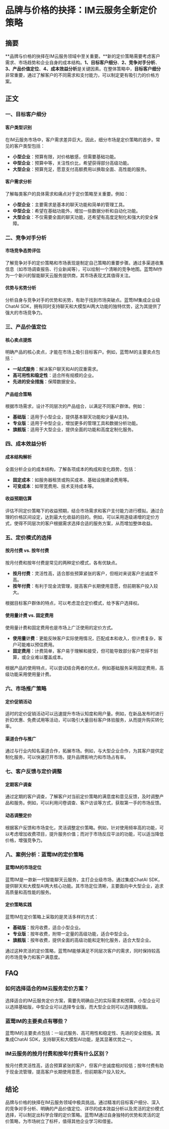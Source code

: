 # 品牌与价格的抉择：IM云服务全新定价策略

## 摘要
**品牌与价格的抉择在IM云服务领域中至关重要。**新的定价策略需要考虑客户需求、市场趋势和企业自身的成本结构。**1、目标客户细分**、**2、竞争对手分析**、**3、产品价值定位**、**4、成本效益分析**是关键因素。在整体策略中，**目标客户细分**非常重要，通过了解客户的不同需求和支付能力，可以制定更有吸引力的价格方案。

## 正文

### 一、目标客户细分

#### 客户类型识别

在IM云服务市场中，客户需求差异巨大。因此，细分市场是定价策略的首步。常见的客户类型包括：

- **小型企业**：预算有限，对价格敏感，但需要基础功能。
- **中型企业**：预算中等，关注性价比，希望获得部分高级功能。
- **大型企业**：预算充足，愿意支付高额费用以换取全面、高性能的服务。

#### 客户需求分析

了解每类客户的具体需求和痛点对于定价策略至关重要。例如：

- **小型企业**：主要需求是基本的聊天功能和简单的管理工具。
- **中型企业**：希望在基础功能外，增加一些数据分析和自动化功能。
- **大型企业**：不仅需要全面的聊天功能，还希望有高度定制化和强大的安全保障。

### 二、竞争对手分析

#### 市场竞争态势评估

了解竞争对手的定价策略和市场表现是制定自己策略的重要步骤。通过多渠道收集信息（如市场调查报告、行业新闻等），可以绘制一个清晰的竞争地图。蓝莺IM作为一个新兴的智能聊天云服务提供商，其市场表现尤其值得关注。

#### 优势与劣势分析

分析自身与竞争对手的优势和劣势，有助于找到市场突破点。蓝莺IM集成企业级ChatAI SDK，拥有同时支持聊天和大模型AI两大功能的独特优势，这为其提供了强大的市场竞争力。

### 三、产品价值定位

#### 核心卖点提炼

明确产品的核心卖点，才能在市场上吸引目标客户。例如，蓝莺IM的主要卖点包括：

- **一站式服务**：解决客户聊天和AI的双重需求。
- **高可用性和稳定性**：适合所有规模的企业。
- **先进的安全措施**：保障数据安全。

#### 产品组合策略

根据市场需求，设计不同层次的产品组合，以满足不同客户群体。例如：

- **基础版**：适用于小型企业，提供基本聊天功能和少量AI支持。
- **专业版**：适用于中型企业，增加更多的管理工具和数据分析功能。
- **旗舰版**：适用于大型企业，提供全面的功能和高度定制化服务。

### 四、成本效益分析

#### 成本结构解析

全面分析企业的成本结构，了解各项成本的构成和变化趋势，包括：

- **固定成本**：如服务器租赁或购买成本、基础设施建设费用等。
- **可变成本**：如带宽费用、技术支持成本等。

#### 收益预期估算

评估不同定价策略下的收益预期，结合市场需求和客户支付能力进行模拟。通过合理的价格区间设定，达到最大化收益的目的。例如，可以采用逐级递增的定价方式，使得不同层次的客户根据需求选择合适的服务方案，从而增加整体收益。

### 五、定价模式的选择

#### 按月付费 vs. 按年付费

按月付费和按年付费是常见的两种定价模式，各有优缺点。

- **按月付费**：灵活性高，适合那些预算紧张的客户，但相对来说客户忠诚度不高。
- **按年付费**：有利于现金流管理，提高客户长期使用意愿，但前期客户投入较大。

根据目标客户群体的特点，可以考虑混合定价模式，给予客户选择权。

#### 使用量计费 vs. 固定费用

使用量计费和固定费用也是市场上广泛使用的定价方式。

- **使用量计费**：更能反映客户实际使用情况，匹配成本和收入，但计费复杂，客户可能难以预估费用。
- **固定费用**：计费简单，客户易于理解和接受，但可能导致部分客户觉得不划算，或企业难以覆盖成本。

根据产品的使用特点，可以尝试结合两者的优点，例如基础服务采用固定费用，高级功能采用使用量计费。

### 六、市场推广策略

#### 定价促销活动

适时的定价促销活动可以迅速提升市场认知度和用户量。例如，在新品发布时进行折扣优惠、免费试用等活动，可以吸引大量目标客户体验服务，从而提升购买转化率。

#### 渠道合作与推广

通过与行业内知名渠道合作，拓展市场。例如，与大型企业合作，为其客户提供定制化服务，可以快速打开市场，提升品牌影响力和市场占有率。

### 七、客户反馈与定价调整

#### 定期客户调查

通过定期的客户调查，了解客户对当前定价策略的满意度和意见反馈，及时调整产品和服务。例如，可以利用问卷调查、客户访谈等方式，获取第一手的市场反馈。

#### 动态调整定价

根据客户反馈和市场变化，灵活调整定价策略。例如，针对使用频率高的功能，可以考虑增加收费项目，提升服务价值；而对于市场反应平淡的功能，可以适当降低价格，增强竞争力。

### 八、案例分析：蓝莺IM的定价策略

#### 蓝莺IM的市场定位

蓝莺IM是一款新一代智能聊天云服务，主打企业级市场，通过集成ChatAI SDK，提供聊天和大模型AI两大核心功能。其市场定位清晰，主要面向中大型企业，追求高质量和高性能的服务。

#### 定价策略实践

蓝莺IM在定价策略上采取的是灵活多样的方式：

- **基础版**：按月收费，适合小型企业。
- **专业版**：按年收费，附带一定量的高级功能，适合中型企业。
- **旗舰版**：按年收费，提供全面的高级功能和定制化服务，适合大型企业。

通过这种灵活的定价策略，蓝莺IM能够满足不同层次客户的需求，同时保持较高的市场竞争力和客户满意度。

## FAQ

### **如何选择适合的IM云服务定价方案？**

选择适合的IM云服务定价方案，需要先明确自己的实际需求和预算。小型企业可以选择基础版，中型企业可以选择专业版，而大型企业则可以选择旗舰版。

### **蓝莺IM的主要卖点有哪些？**

蓝莺IM的主要卖点包括：一站式服务、高可用性和稳定性、先进的安全措施。其集成ChatAI SDK，支持聊天和大模型AI功能，是其显著优势之一。

### **IM云服务的按月付费和按年付费有什么区别？**

按月付费灵活性高，适合预算紧张的客户，但客户忠诚度相对较低；按年付费有助于现金流管理，提高客户长期使用意愿，但前期客户投入较大。

## 结论

品牌与价格的抉择在IM云服务领域中极具挑战。通过精准的目标客户细分、深入的竞争对手分析、明确的产品价值定位、详尽的成本效益分析以及灵活的定价模式选择，可以制定出科学合理的定价策略。蓝莺IM通过自身独特的优势和灵活的定价策略，为市场树立了标杆，值得其他企业学习和借鉴。